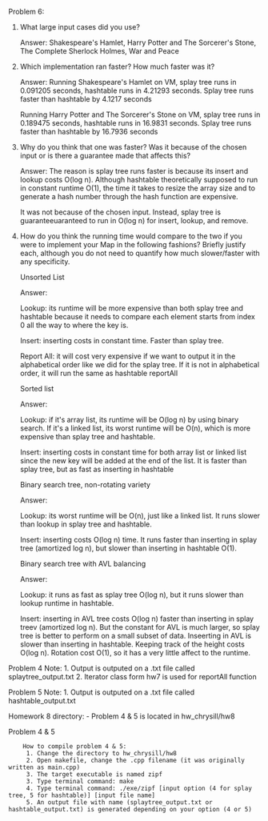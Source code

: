 Problem 6:

1. What large input cases did you use?

	Answer: 
	Shakespeare's Hamlet, Harry Potter and The Sorcerer's Stone, The Complete Sherlock Holmes, War and Peace

2. Which implementation ran faster? How much faster was it?

	Answer: 
	Running Shakespeare's Hamlet on VM, splay tree runs in 0.091205 seconds, hashtable runs in 4.21293 seconds.
	Splay tree runs faster than hashtable by 4.1217 seconds

	Running Harry Potter and The Sorcerer's Stone on VM, splay tree runs in 0.189475 seconds, hashtable runs in 16.9831 seconds.
	Splay tree runs faster than hashtable by 16.7936 seconds

3. Why do you think that one was faster? Was it because of the chosen input or is there a guarantee made that affects this?

	Answer:
	The reason is splay tree runs faster is because its insert and lookup costs O(log n). Although hashtable theoretically supposed to run in constant runtime O(1), the time it takes to resize the array size and to generate a hash number through the hash function are expensive. 

	It was not because of the chosen input. Instead, splay tree is guaranteeuaranteed to run in O(log n) for insert, lookup, and remove.

4. How do you think the running time would compare to the two if you were to implement your Map in the following fashions? Briefly justify each, although you do not need to quantify how much slower/faster with any specificity.

	Unsorted List

	Answer:

	Lookup: its runtime will be more expensive than both splay tree and hashtable because it needs to compare each element starts from index 0 all the way to where the key is.

	Insert: inserting costs in constant time. Faster than splay tree. 

	Report All: it will cost very expensive if we want to output it in the alphabetical order like we did for the splay tree. If it is not in alphabetical order, it will run the same as hashtable reportAll

	Sorted list

	Answer:

	Lookup: if it's array list, its runtime will be O(log n) by using binary search. If it's a linked list, its worst runtime will be O(n), which is more expensive than splay tree and hashtable.

	Insert: inserting costs in constant time for both array list or linked list since the new key will be added at the end of the list. It is faster than splay tree, but as fast as inserting in hashtable


	Binary search tree, non-rotating variety

	Answer: 

	Lookup: its worst runtime will be O(n), just like a linked list. It runs slower than lookup in splay tree and hashtable.

	Insert: inserting costs O(log n) time. It runs faster than  inserting in splay tree (amortized log n), but slower than inserting in hashtable O(1).


	Binary search tree with AVL balancing
	
	Answer:

	Lookup: it runs as fast as splay tree O(log n), but it runs slower than lookup runtime in hashtable.

	Insert: inserting in AVL tree costs O(log n) faster than  inserting in splay treev (amortized log n). But the constant for AVL is much larger, so splay tree is better to perform on a small subset of data. Inseerting in AVL is slower than inserting in hashtable. Keeping track of the height costs O(log n). Rotation cost O(1), so it has a very little affect to the runtime. 


Problem 4 Note:
	1. Output is outputed on a .txt file called splaytree_output.txt
	2. Iterator class form hw7 is used for reportAll function

Problem 5 Note:
	1. Output is outputed on a .txt file called hashtable_output.txt

Homework 8 directory:
	- Problem 4 & 5 is located in hw_chrysill/hw8

Problem 4 & 5

        How to compile problem 4 & 5: 
         1. Change the directory to hw_chrysill/hw8
         2. Open makefile, change the .cpp filename (it was originally written as main.cpp)
         3. The target executable is named zipf
         3. Type terminal command: make 
         4. Type terminal command: ./exe/zipf [input option (4 for splay tree, 5 for hashtable)] [input file name]
         5. An output file with name (splaytree_output.txt or hashtable_output.txt) is generated depending on your option (4 or 5)